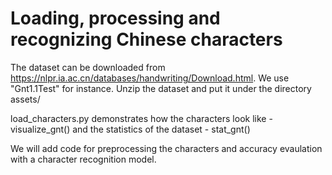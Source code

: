 # Loading, processing and recognizing Chinese characters

The dataset can be downloaded from https://nlpr.ia.ac.cn/databases/handwriting/Download.html. We use "Gnt1.1Test" for instance. Unzip the dataset and put it under the directory assets/

load_characters.py demonstrates how the characters look like - visualize_gnt() and the statistics of the dataset - stat_gnt()

We will add code for preprocessing the characters and accuracy evaulation with a character recognition model.